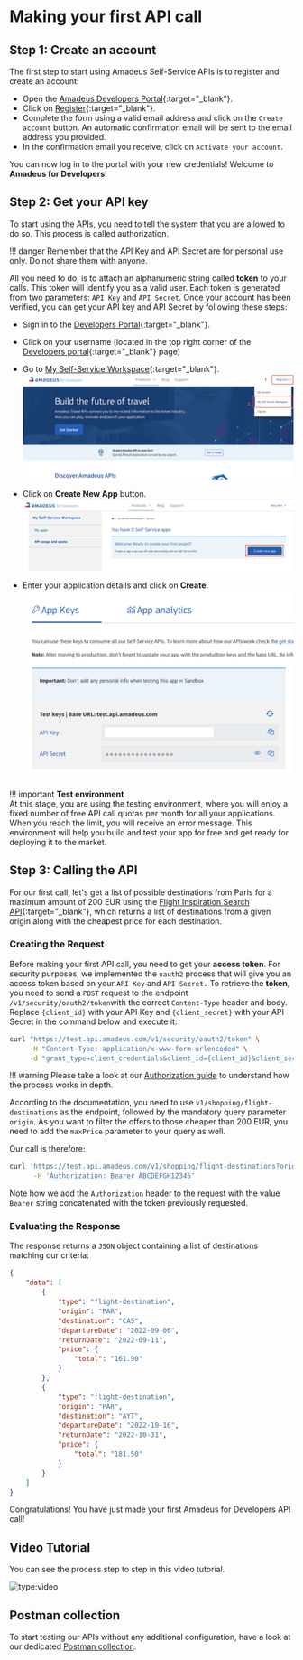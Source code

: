 # Making your first API call

## Step 1: Create an account

The first step to start using Amadeus Self-Service APIs is to register and create an account:

* Open the [Amadeus Developers Portal](https://developers.amadeus.com/){:target="\_blank"}.
* Click on [Register](https://developers.amadeus.com/register){:target="\_blank"}.
* Complete the form using a valid email address and click on the `Create account` button. An automatic confirmation email will be sent to the email address you provided.
* In the confirmation email you receive, click on `Activate your account`. 

You can now log in to the portal with your new credentials! Welcome to **Amadeus for Developers**!

## Step 2: Get your API key

To start using the APIs, you need to tell the system that you are allowed to do so. This process is called authorization.

!!! danger
    Remember that the API Key and API Secret are for personal use only. Do not share them with anyone.

All you need to do, is to attach an alphanumeric string called **token** to your calls. This token will identify you as a valid user.  Each token is generated from two parameters: `API Key` and `API Secret`. Once your account has been verified, you can get your API key and API Secret by following these steps:

* Sign in to the [Developers Portal](https://developers.amadeus.com/signin){:target="\_blank"}.
* Click on your username \(located in the top right corner of the [Developers portal](https://developers.amadeus.com/){:target="\_blank"} page\) 
* Go to [My Self-Service Workspace](https://developers.amadeus.com/my-apps){:target="\_blank"}. 
    ![api_key1](images/api_key1.png)

* Click on **Create New App** button.
    ![api_key2](images/api_key2.png)

* Enter your application details and click on **Create**.
    ![api_key3](images/api_key3.png)

!!! important
    **Test environment** <br>
    At this stage, you are using the testing environment, where you will enjoy a fixed number of free API call quotas per month for all your applications. When you reach the limit, you will receive an error message. This environment will help you build and test your app for free and get ready for deploying it to the market.

## Step 3: Calling the API

For our first call, let's get a list of possible destinations from Paris for a maximum amount of 200 EUR using the [Flight Inspiration Search API](https://developers.amadeus.com/self-service/category/air/api-doc/flight-inspiration-search/api-reference){:target="\_blank"}, which returns a list of destinations from a given origin along with the cheapest price for each destination.

### Creating the Request

Before making your first API call, you need to get your **access token**. For security purposes, we implemented the `oauth2` process that will give you an access token based on your `API Key` and `API Secret.` To retrieve the **token**, you need to send a `POST` request to the endpoint `/v1/security/oauth2/token`with the correct `Content-Type` header and body. Replace `{client_id}` with your API Key and `{client_secret}` with your API Secret in the command below and execute it:

```bash
curl "https://test.api.amadeus.com/v1/security/oauth2/token" \
     -H "Content-Type: application/x-www-form-urlencoded" \
     -d "grant_type=client_credentials&client_id={client_id}&client_secret={client_secret}"
```

!!! warning
    Please take a look at our [Authorization guide](API-Keys/authorization.md) to understand how the process works in depth.

According to the documentation, you need to use `v1/shopping/flight-destinations` as the endpoint, followed by the mandatory query parameter `origin`. As you want to filter the offers to those cheaper than 200 EUR, you need to add the `maxPrice` parameter to your query as well.

Our call is therefore:

```bash
curl 'https://test.api.amadeus.com/v1/shopping/flight-destinations?origin=PAR&maxPrice=200' \
      -H 'Authorization: Bearer ABCDEFGH12345'
```

Note how we add the `Authorization` header to the request with the value `Bearer` string concatenated with the token previously requested.

### Evaluating the Response

The response returns a `JSON` object containing a list of destinations matching our criteria:

```json
{
    "data": [
        {
            "type": "flight-destination",
            "origin": "PAR",
            "destination": "CAS",
            "departureDate": "2022-09-06",
            "returnDate": "2022-09-11",
            "price": {
                "total": "161.90"
            }
        },
        {
            "type": "flight-destination",
            "origin": "PAR",
            "destination": "AYT",
            "departureDate": "2022-10-16",
            "returnDate": "2022-10-31",
            "price": {
                "total": "181.50"
            }
        }
    ]
}
```

Congratulations! You have just made your first Amadeus for Developers API call!

## Video Tutorial

You can see the process step to step in this video tutorial.

![type:video](https://www.youtube.com/embed/o3SqVZJTqd8)


## Postman collection

To start testing our APIs without any additional configuration, have a look at our dedicated [Postman collection](./developer-tools/postman.md).


